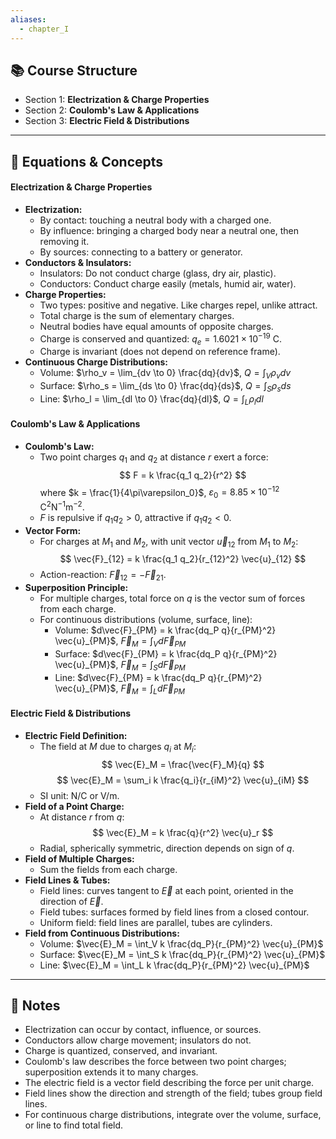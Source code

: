 ```yaml
---
aliases:
  - chapter_I
---
```


## 📚 Course Structure
- Section 1: **Electrization & Charge Properties**
- Section 2: **Coulomb's Law & Applications**
- Section 3: **Electric Field & Distributions**

---
## 📐 Equations & Concepts
#### Electrization & Charge Properties
- **Electrization:**
  - By contact: touching a neutral body with a charged one.
  - By influence: bringing a charged body near a neutral one, then removing it.
  - By sources: connecting to a battery or generator.
- **Conductors & Insulators:**
  - Insulators: Do not conduct charge (glass, dry air, plastic).
  - Conductors: Conduct charge easily (metals, humid air, water).
- **Charge Properties:**
  - Two types: positive and negative. Like charges repel, unlike attract.
  - Total charge is the sum of elementary charges.
  - Neutral bodies have equal amounts of opposite charges.
  - Charge is conserved and quantized: $q_e = 1.6021 \times 10^{-19}$ C.
  - Charge is invariant (does not depend on reference frame).
- **Continuous Charge Distributions:**
  - Volume: $\rho_v = \lim_{dv \to 0} \frac{dq}{dv}$, $Q = \int_V \rho_v dv$
  - Surface: $\rho_s = \lim_{ds \to 0} \frac{dq}{ds}$, $Q = \int_S \rho_s ds$
  - Line: $\rho_l = \lim_{dl \to 0} \frac{dq}{dl}$, $Q = \int_L \rho_l dl$

#### Coulomb's Law & Applications
- **Coulomb's Law:**
  - Two point charges $q_1$ and $q_2$ at distance $r$ exert a force:
    $$
    F = k \frac{q_1 q_2}{r^2}
    $$
    where $k = \frac{1}{4\pi\varepsilon_0}$, $\varepsilon_0 = 8.85 \times 10^{-12}$ C$^2$N$^{-1}$m$^{-2}$.
  - $F$ is repulsive if $q_1 q_2 > 0$, attractive if $q_1 q_2 < 0$.
- **Vector Form:**
  - For charges at $M_1$ and $M_2$, with unit vector $\vec{u}_{12}$ from $M_1$ to $M_2$:
    $$
    \vec{F}_{12} = k \frac{q_1 q_2}{r_{12}^2} \vec{u}_{12}
    $$
  - Action-reaction: $\vec{F}_{12} = -\vec{F}_{21}$.
- **Superposition Principle:**
  - For multiple charges, total force on $q$ is the vector sum of forces from each charge.
  - For continuous distributions (volume, surface, line):
    - Volume: $d\vec{F}_{PM} = k \frac{dq_P q}{r_{PM}^2} \vec{u}_{PM}$, $\vec{F}_M = \int_V d\vec{F}_{PM}$
    - Surface: $d\vec{F}_{PM} = k \frac{dq_P q}{r_{PM}^2} \vec{u}_{PM}$, $\vec{F}_M = \int_S d\vec{F}_{PM}$
    - Line: $d\vec{F}_{PM} = k \frac{dq_P q}{r_{PM}^2} \vec{u}_{PM}$, $\vec{F}_M = \int_L d\vec{F}_{PM}$

#### Electric Field & Distributions
- **Electric Field Definition:**
  - The field at $M$ due to charges $q_i$ at $M_i$:
    $$
    \vec{E}_M = \frac{\vec{F}_M}{q}
    $$
    $$
    \vec{E}_M = \sum_i k \frac{q_i}{r_{iM}^2} \vec{u}_{iM}
    $$
  - SI unit: N/C or V/m.
- **Field of a Point Charge:**
  - At distance $r$ from $q$:
    $$
    \vec{E}_M = k \frac{q}{r^2} \vec{u}_r
    $$
  - Radial, spherically symmetric, direction depends on sign of $q$.
- **Field of Multiple Charges:**
  - Sum the fields from each charge.
- **Field Lines & Tubes:**
  - Field lines: curves tangent to $\vec{E}$ at each point, oriented in the direction of $\vec{E}$.
  - Field tubes: surfaces formed by field lines from a closed contour.
  - Uniform field: field lines are parallel, tubes are cylinders.
- **Field from Continuous Distributions:**
  - Volume: $\vec{E}_M = \int_V k \frac{dq_P}{r_{PM}^2} \vec{u}_{PM}$
  - Surface: $\vec{E}_M = \int_S k \frac{dq_P}{r_{PM}^2} \vec{u}_{PM}$
  - Line: $\vec{E}_M = \int_L k \frac{dq_P}{r_{PM}^2} \vec{u}_{PM}$

---
## 📝 Notes
- Electrization can occur by contact, influence, or sources.
- Conductors allow charge movement; insulators do not.
- Charge is quantized, conserved, and invariant.
- Coulomb's law describes the force between two point charges; superposition extends it to many charges.
- The electric field is a vector field describing the force per unit charge.
- Field lines show the direction and strength of the field; tubes group field lines.
- For continuous charge distributions, integrate over the volume, surface, or line to find total field.
